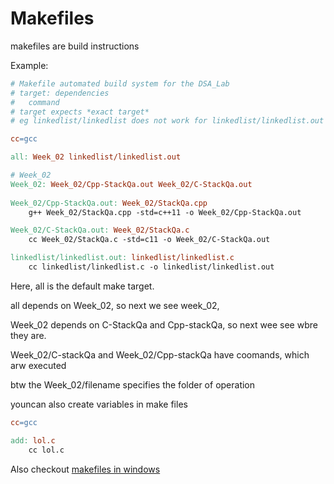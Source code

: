 # Makefiles

makefiles are build instructions

Example:
```makefile
# Makefile automated build system for the DSA_Lab
# target: dependencies
# 	command
# target expects *exact target*
# eg linkedlist/linkedlist does not work for linkedlist/linkedlist.out

cc=gcc

all: Week_02 linkedlist/linkedlist.out

# Week_02
Week_02: Week_02/Cpp-StackQa.out Week_02/C-StackQa.out
	
Week_02/Cpp-StackQa.out: Week_02/StackQa.cpp
	g++ Week_02/StackQa.cpp -std=c++11 -o Week_02/Cpp-StackQa.out

Week_02/C-StackQa.out: Week_02/StackQa.c 
	cc Week_02/StackQa.c -std=c11 -o Week_02/C-StackQa.out

linkedlist/linkedlist.out: linkedlist/linkedlist.c
	cc linkedlist/linkedlist.c -o linkedlist/linkedlist.out
```

Here, all is the default make target.

all depends on Week_02, so next we see week_02,

Week_02 depends on C-StackQa and Cpp-stackQa, so next wee see wbre they are.

Week_02/C-stackQa and Week_02/Cpp-stackQa have coomands, which arw executed

btw the Week_02/filename specifies the folder of operation

youncan also create variables in make files

```makefile
cc=gcc

add: lol.c
	cc lol.c
```

Also checkout [makefiles in windows](https://cognitivewaves.wordpress.com/makefiles-windows/)
